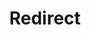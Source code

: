 ﻿---
layout: src/layouts/Redirect.astro
title: Redirect
redirect: https://yamldoc.liuyan.wang/docs/projects/steps/conditions
pubDate:  2023-01-01
navSearch: false
navSitemap: false
navMenu: false
---
